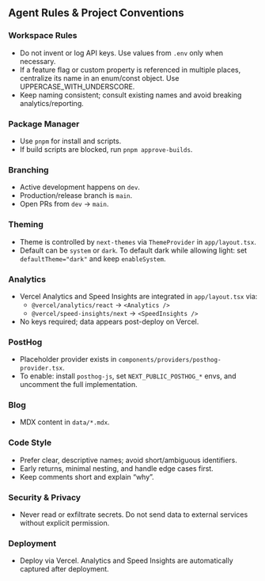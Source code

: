 ## Agent Rules & Project Conventions

### Workspace Rules
- Do not invent or log API keys. Use values from `.env` only when necessary.
- If a feature flag or custom property is referenced in multiple places, centralize its name in an enum/const object. Use UPPERCASE_WITH_UNDERSCORE.
- Keep naming consistent; consult existing names and avoid breaking analytics/reporting.

### Package Manager
- Use `pnpm` for install and scripts.
- If build scripts are blocked, run `pnpm approve-builds`.

### Branching
- Active development happens on `dev`.
- Production/release branch is `main`.
- Open PRs from `dev` → `main`.

### Theming
- Theme is controlled by `next-themes` via `ThemeProvider` in `app/layout.tsx`.
- Default can be `system` or `dark`. To default dark while allowing light: set `defaultTheme="dark"` and keep `enableSystem`.

### Analytics
- Vercel Analytics and Speed Insights are integrated in `app/layout.tsx` via:
  - `@vercel/analytics/react` → `<Analytics />`
  - `@vercel/speed-insights/next` → `<SpeedInsights />`
- No keys required; data appears post-deploy on Vercel.

### PostHog
- Placeholder provider exists in `components/providers/posthog-provider.tsx`.
- To enable: install `posthog-js`, set `NEXT_PUBLIC_POSTHOG_*` envs, and uncomment the full implementation.

### Blog
- MDX content in `data/*.mdx`.

### Code Style
- Prefer clear, descriptive names; avoid short/ambiguous identifiers.
- Early returns, minimal nesting, and handle edge cases first.
- Keep comments short and explain “why”.

### Security & Privacy
- Never read or exfiltrate secrets. Do not send data to external services without explicit permission.

### Deployment
- Deploy via Vercel. Analytics and Speed Insights are automatically captured after deployment.

